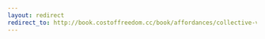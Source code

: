 ```yaml
---
layout: redirect
redirect_to: http://book.costoffreedom.cc/book/affordances/collective-validation.html
---
```

